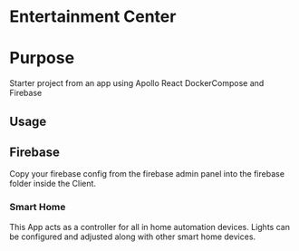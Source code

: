 # Entertainment Center

# Purpose

Starter project from an app using Apollo React DockerCompose and Firebase

## Usage

## Firebase
Copy your firebase config from the firebase admin panel into the firebase folder inside the Client.

### Smart Home

This App acts as a controller for all in home automation devices. Lights can be configured and adjusted along with other
smart home devices.
